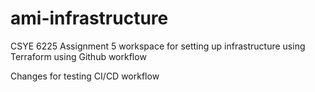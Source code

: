 # ami-infrastructure
CSYE 6225 Assignment 5 workspace for setting up infrastructure using Terraform using Github workflow

Changes for testing CI/CD workflow

